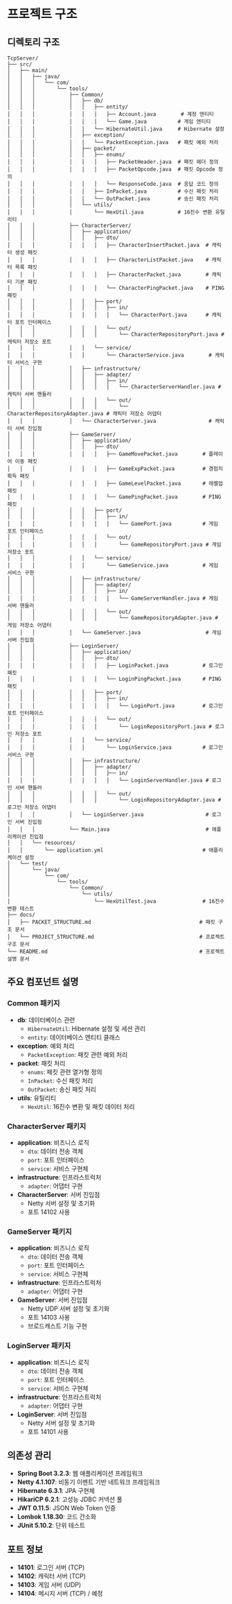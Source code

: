 # 프로젝트 구조

## 디렉토리 구조

```
TcpServer/
├── src/
│   ├── main/
│   │   ├── java/
│   │   │   └── com/
│   │   │       └── tools/
│   │   │           ├── Common/
│   │   │           │   ├── db/
│   │   │           │   │   ├── entity/
│   │   │           │   │   │   ├── Account.java        # 계정 엔티티
│   │   │           │   │   │   └── Game.java          # 게임 엔티티
│   │   │           │   │   └── HibernateUtil.java     # Hibernate 설정
│   │   │           │   ├── exception/
│   │   │           │   │   └── PacketException.java   # 패킷 예외 처리
│   │   │           │   ├── packet/
│   │   │           │   │   ├── enums/
│   │   │           │   │   │   ├── PacketHeader.java  # 패킷 헤더 정의
│   │   │           │   │   │   ├── PacketOpcode.java  # 패킷 Opcode 정의
│   │   │           │   │   │   └── ResponseCode.java  # 응답 코드 정의
│   │   │           │   │   ├── InPacket.java          # 수신 패킷 처리
│   │   │           │   │   └── OutPacket.java         # 송신 패킷 처리
│   │   │           │   └── utils/
│   │   │           │       └── HexUtil.java           # 16진수 변환 유틸리티
│   │   │           ├── CharacterServer/
│   │   │           │   ├── application/
│   │   │           │   │   ├── dto/
│   │   │           │   │   │   ├── CharacterInsertPacket.java  # 캐릭터 생성 패킷
│   │   │           │   │   │   ├── CharacterListPacket.java    # 캐릭터 목록 패킷
│   │   │           │   │   │   ├── CharacterPacket.java        # 캐릭터 기본 패킷
│   │   │           │   │   │   └── CharacterPingPacket.java    # PING 패킷
│   │   │           │   │   ├── port/
│   │   │           │   │   │   ├── in/
│   │   │           │   │   │   │   └── CharacterPort.java      # 캐릭터 포트 인터페이스
│   │   │           │   │   │   └── out/
│   │   │           │   │   │       └── CharacterRepositoryPort.java # 캐릭터 저장소 포트
│   │   │           │   │   └── service/
│   │   │           │   │       └── CharacterService.java        # 캐릭터 서비스 구현
│   │   │           │   ├── infrastructure/
│   │   │           │   │   ├── adapter/
│   │   │           │   │   │   ├── in/
│   │   │           │   │   │   │   └── CharacterServerHandler.java # 캐릭터 서버 핸들러
│   │   │           │   │   │   └── out/
│   │   │           │   │   │       └── CharacterRepositoryAdapter.java # 캐릭터 저장소 어댑터
│   │   │           │   └── CharacterServer.java                 # 캐릭터 서버 진입점
│   │   │           ├── GameServer/
│   │   │           │   ├── application/
│   │   │           │   │   ├── dto/
│   │   │           │   │   │   ├── GameMovePacket.java        # 플레이어 이동 패킷
│   │   │           │   │   │   ├── GameExpPacket.java         # 경험치 획득 패킷
│   │   │           │   │   │   ├── GameLevelPacket.java       # 레벨업 패킷
│   │   │           │   │   │   └── GamePingPacket.java        # PING 패킷
│   │   │           │   │   ├── port/
│   │   │           │   │   │   ├── in/
│   │   │           │   │   │   │   └── GamePort.java          # 게임 포트 인터페이스
│   │   │           │   │   │   └── out/
│   │   │           │   │   │       └── GameRepositoryPort.java # 게임 저장소 포트
│   │   │           │   │   └── service/
│   │   │           │   │       └── GameService.java           # 게임 서비스 구현
│   │   │           │   ├── infrastructure/
│   │   │           │   │   ├── adapter/
│   │   │           │   │   │   ├── in/
│   │   │           │   │   │   │   └── GameServerHandler.java # 게임 서버 핸들러
│   │   │           │   │   │   └── out/
│   │   │           │   │   │       └── GameRepositoryAdapter.java # 게임 저장소 어댑터
│   │   │           │   └── GameServer.java                     # 게임 서버 진입점
│   │   │           ├── LoginServer/
│   │   │           │   ├── application/
│   │   │           │   │   ├── dto/
│   │   │           │   │   │   ├── LoginPacket.java           # 로그인 패킷
│   │   │           │   │   │   └── LoginPingPacket.java       # PING 패킷
│   │   │           │   │   ├── port/
│   │   │           │   │   │   ├── in/
│   │   │           │   │   │   │   └── LoginPort.java         # 로그인 포트 인터페이스
│   │   │           │   │   │   └── out/
│   │   │           │   │   │       └── LoginRepositoryPort.java # 로그인 저장소 포트
│   │   │           │   │   └── service/
│   │   │           │   │       └── LoginService.java          # 로그인 서비스 구현
│   │   │           │   ├── infrastructure/
│   │   │           │   │   ├── adapter/
│   │   │           │   │   │   ├── in/
│   │   │           │   │   │   │   └── LoginServerHandler.java # 로그인 서버 핸들러
│   │   │           │   │   │   └── out/
│   │   │           │   │   │       └── LoginRepositoryAdapter.java # 로그인 저장소 어댑터
│   │   │           │   └── LoginServer.java                    # 로그인 서버 진입점
│   │   │           └── Main.java                               # 애플리케이션 진입점
│   │   └── resources/
│   │       └── application.yml                                # 애플리케이션 설정
│   └── test/
│       └── java/
│           └── com/
│               └── tools/
│                   └── Common/
│                       └── utils/
│                           └── HexUtilTest.java               # 16진수 변환 테스트
├── docs/
│   ├── PACKET_STRUCTURE.md                                   # 패킷 구조 문서
│   └── PROJECT_STRUCTURE.md                                  # 프로젝트 구조 문서
└── README.md                                                 # 프로젝트 설명 문서
```

## 주요 컴포넌트 설명

### Common 패키지
- **db**: 데이터베이스 관련
  - `HibernateUtil`: Hibernate 설정 및 세션 관리
  - `entity`: 데이터베이스 엔티티 클래스
- **exception**: 예외 처리
  - `PacketException`: 패킷 관련 예외 처리
- **packet**: 패킷 처리
  - `enums`: 패킷 관련 열거형 정의
  - `InPacket`: 수신 패킷 처리
  - `OutPacket`: 송신 패킷 처리
- **utils**: 유틸리티
  - `HexUtil`: 16진수 변환 및 패킷 데이터 처리

### CharacterServer 패키지
- **application**: 비즈니스 로직
  - `dto`: 데이터 전송 객체
  - `port`: 포트 인터페이스
  - `service`: 서비스 구현체
- **infrastructure**: 인프라스트럭처
  - `adapter`: 어댑터 구현
- **CharacterServer**: 서버 진입점
  - Netty 서버 설정 및 초기화
  - 포트 14102 사용

### GameServer 패키지
- **application**: 비즈니스 로직
  - `dto`: 데이터 전송 객체
  - `port`: 포트 인터페이스
  - `service`: 서비스 구현체
- **infrastructure**: 인프라스트럭처
  - `adapter`: 어댑터 구현
- **GameServer**: 서버 진입점
  - Netty UDP 서버 설정 및 초기화
  - 포트 14103 사용
  - 브로드캐스트 기능 구현

### LoginServer 패키지
- **application**: 비즈니스 로직
  - `dto`: 데이터 전송 객체
  - `port`: 포트 인터페이스
  - `service`: 서비스 구현체
- **infrastructure**: 인프라스트럭처
  - `adapter`: 어댑터 구현
- **LoginServer**: 서버 진입점
  - Netty 서버 설정 및 초기화
  - 포트 14101 사용

## 의존성 관리
- **Spring Boot 3.2.3**: 웹 애플리케이션 프레임워크
- **Netty 4.1.107**: 비동기 이벤트 기반 네트워크 프레임워크
- **Hibernate 6.3.1**: JPA 구현체
- **HikariCP 6.2.1**: 고성능 JDBC 커넥션 풀
- **JWT 0.11.5**: JSON Web Token 인증
- **Lombok 1.18.30**: 코드 간소화
- **JUnit 5.10.2**: 단위 테스트

## 포트 정보
- **14101**: 로그인 서버 (TCP)
- **14102**: 캐릭터 서버 (TCP)
- **14103**: 게임 서버 (UDP)
- **14104**: 메시지 서버 (TCP) / 예정